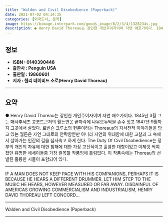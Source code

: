 ```yaml
---
title: "Walden and Civil Disobedience (Paperback)"
date: 2021-07-02 04:14:35
categories: [외국도서, 문학]
image: https://bimage.interpark.com/goods_image/8/2/3/4/1328234s.jpg
description: ● Henry David Thoreau는 강인한 개인주이자이며 자연 애호가이다. 1845년 3월 그는 매사추세츠 콩코드근처의 월든연못 끝자락에 나무오두막을 손수 짓고 1847년 9월까지 그곳에서 살았다. 로빈슨 크루소의 현존이라는 Thoreaus의 자서전적 이야기들을 담고 있는 월든은
---
```


## **정보**

- **ISBN : 0140390448**
- **출판사 : Penguin USA**
- **출판일 : 19860601**
- **저자 : 헨리 데이비드 소로(Henry David Thoreau)**

------



## **요약**

●  Henry David Thoreau는 강인한 개인주이자이며 자연 애호가이다. 1845년 3월 그는 매사추세츠 콩코드근처의 월든연못 끝자락에 나무오두막을 손수 짓고 1847년 9월까지 그곳에서 살았다. 로빈슨 크루소의 현존이라는 Thoreaus의 자서전적 이야기들을 담고 있는 월든은 자연 그대로의 안락함뿐만 아니라 자연의 위대함에 대한 고찰과 그 속에서 살아가는 인간의 길을 심사숙고 하게 한다. The Duty Of Civil Disobedience는 정부의 개인의 자유에 대한 침해에 대한 가장 고전적이고 훌륭한 대항이었고 이제껏 씌여졌던 유명한 에세이들중 가장 괄목할 작품임에 틀림없다. 이 작품속에는 Thoreau의 선별된 훌륭한 시들이 포함되어 있다.

------

IF A MAN DOES NOT KEEP PACE WITH HIS COMPANIONS, PERHAPS IT IS BECAUSE HE HEARS A DIFFERENT DRUMMER. LET HIM STEP TO THE MUSIC HE HEARS, HOWEVER MEASURED OR FAR AWAY. DISDAINFUL OF AMERICAS GROWING COMMERCIALISM AND INDUSTRIALISM, HENRY DAVID THOREAU LEFT CONCORD... 

------


Walden and Civil Disobedience (Paperback) 

------


